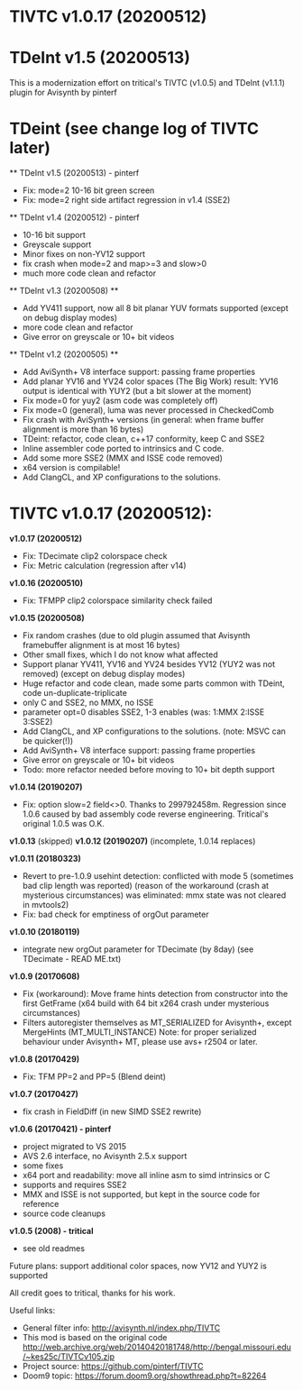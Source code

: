 # TIVTC v1.0.17 (20200512) 
# TDeInt v1.5 (20200513)

This is a modernization effort on tritical's TIVTC (v1.0.5) and TDeInt (v1.1.1) plugin for Avisynth by pinterf

# TDeint (see change log of TIVTC later) 

** TDeInt v1.5 (20200513) - pinterf
- Fix: mode=2 10-16 bit green screen
- Fix: mode=2 right side artifact regression in v1.4 (SSE2)

** TDeInt v1.4 (20200512) - pinterf
- 10-16 bit support
- Greyscale support
- Minor fixes on non-YV12 support
- fix crash when mode=2 and map>=3 and slow>0
- much more code clean and refactor

** TDeInt v1.3 (20200508) **
- Add YV411 support, now all 8 bit planar YUV formats supported (except on debug display modes)
- more code clean and refactor
- Give error on greyscale or 10+ bit videos

** TDeInt v1.2 (20200505) **
- Add AviSynth+ V8 interface support: passing frame properties
- Add planar YV16 and YV24 color spaces (The Big Work)
  result: YV16 output is identical with YUY2 (but a bit slower at the moment)
- Fix mode=0 for yuy2 (asm code was completely off)
- Fix mode=0 (general), luma was never processed in CheckedComb
- Fix crash with AviSynth+ versions (in general: when frame buffer alignment is more than 16 bytes)
- TDeint: refactor, code clean, c++17 conformity, keep C and SSE2
- Inline assembler code ported to intrinsics and C code. 
- Add some more SSE2 (MMX and ISSE code removed)
- x64 version is compilable!
- Add ClangCL, and XP configurations to the solutions.

# TIVTC v1.0.17 (20200512):

**v1.0.17 (20200512)**
- Fix: TDecimate clip2 colorspace check
- Fix: Metric calculation (regression after v14)

**v1.0.16 (20200510)**
- Fix: TFMPP clip2 colorspace similarity check failed

**v1.0.15 (20200508)**
- Fix random crashes (due to old plugin assumed that Avisynth framebuffer alignment is at most 16 bytes)
- Other small fixes, which I do not know what affected
- Support planar YV411, YV16 and YV24 besides YV12 (YUY2 was not removed)
  (except on debug display modes)
- Huge refactor and code clean, made some parts common with TDeint, code un-duplicate-triplicate
- only C and SSE2, no MMX, no ISSE
- parameter opt=0 disables SSE2, 1-3 enables (was: 1:MMX 2:ISSE 3:SSE2)
- Add ClangCL, and XP configurations to the solutions. (note: MSVC can be quicker(!))
- Add AviSynth+ V8 interface support: passing frame properties
- Give error on greyscale or 10+ bit videos
- Todo: more refactor needed before moving to 10+ bit depth support

**v1.0.14 (20190207)**
- Fix: option slow=2 field<>0. Thanks to 299792458m. 
  Regression since 1.0.6 caused by bad assembly code reverse engineering. Tritical's original 1.0.5 was O.K.

**v1.0.13** (skipped)
**v1.0.12 (20190207)**
  (incomplete, 1.0.14 replaces)

**v1.0.11 (20180323)**
- Revert to pre-1.0.9 usehint detection: conflicted with mode 5 (sometimes bad clip length was reported)
  (reason of the workaround (crash at mysterious circumstances) was eliminated: mmx state was not cleared in mvtools2) 
- Fix: bad check for emptiness of orgOut parameter

**v1.0.10 (20180119)**
- integrate new orgOut parameter for TDecimate (by 8day) (see TDecimate - READ ME.txt)

**v1.0.9 (20170608)**
- Fix (workaround): Move frame hints detection from constructor into the first GetFrame (x64 build with 64 bit x264 crash under mysterious circumstances)
- Filters autoregister themselves as MT_SERIALIZED for Avisynth+, except MergeHints (MT_MULTI_INSTANCE)
  Note: for proper serialized behaviour under Avisynth+ MT, please use avs+ r2504 or later.

**v1.0.8 (20170429)**
- Fix: TFM PP=2 and PP=5 (Blend deint)

**v1.0.7 (20170427)**
- fix crash in FieldDiff (in new SIMD SSE2 rewrite)

**v1.0.6 (20170421) - pinterf**
- project migrated to VS 2015
- AVS 2.6 interface, no Avisynth 2.5.x support
- some fixes
- x64 port and readability: move all inline asm to simd intrinsics or C
- supports and requires SSE2
- MMX and ISSE is not supported, but kept in the source code for reference
- source code cleanups

**v1.0.5 (2008) - tritical**
- see old readmes

Future plans: support additional color spaces, now YV12 and YUY2 is supported

All credit goes to tritical, thanks for his work.

Useful links:

- General filter info: http://avisynth.nl/index.php/TIVTC
- This mod is based on the original code http://web.archive.org/web/20140420181748/http://bengal.missouri.edu/~kes25c/TIVTCv105.zip
- Project source: https://github.com/pinterf/TIVTC
- Doom9 topic: https://forum.doom9.org/showthread.php?t=82264
